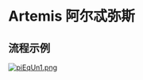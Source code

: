 # Artemis 阿尔忒弥斯

## 流程示例
<a href="https://imgse.com/i/piEqUn1"><img src="https://z1.ax1x.com/2023/10/24/piEqUn1.md.png" alt="piEqUn1.png" border="0" /></a>